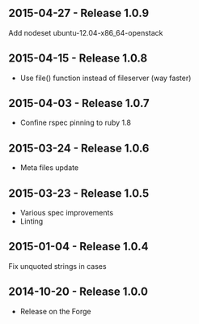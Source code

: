 ## 2015-04-27 - Release 1.0.9

Add nodeset ubuntu-12.04-x86_64-openstack

## 2015-04-15 - Release 1.0.8

- Use file() function instead of fileserver (way faster)

## 2015-04-03 - Release 1.0.7

- Confine rspec pinning to ruby 1.8

## 2015-03-24 - Release 1.0.6

- Meta files update

## 2015-03-23 - Release 1.0.5

- Various spec improvements
- Linting

## 2015-01-04 - Release 1.0.4

Fix unquoted strings in cases

## 2014-10-20 - Release 1.0.0

- Release on the Forge
